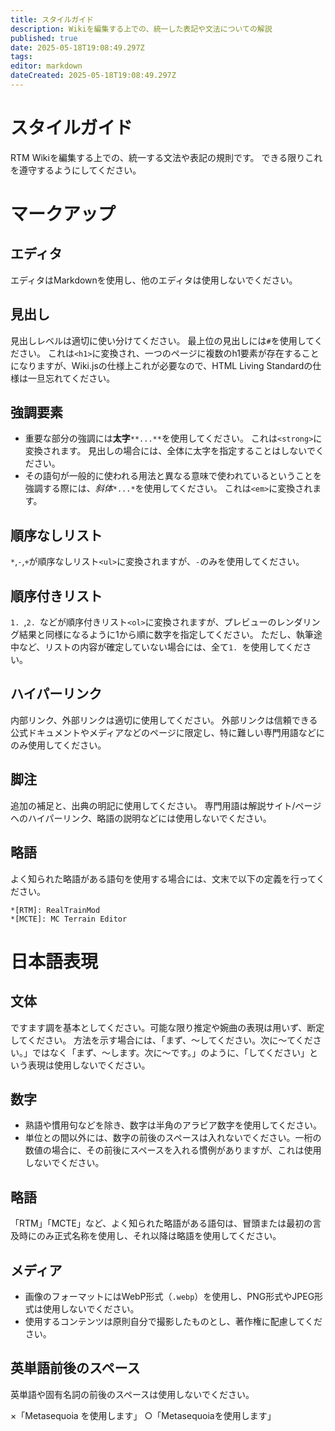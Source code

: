 ```yaml
---
title: スタイルガイド
description: Wikiを編集する上での、統一した表記や文法についての解説
published: true
date: 2025-05-18T19:08:49.297Z
tags: 
editor: markdown
dateCreated: 2025-05-18T19:08:49.297Z
---
```


# スタイルガイド
RTM Wikiを編集する上での、統一する文法や表記の規則です。
できる限りこれを遵守するようにしてください。

# マークアップ
## エディタ
エディタはMarkdownを使用し、他のエディタは使用しないでください。

## 見出し
見出しレベルは適切に使い分けてください。
最上位の見出しには`#`を使用してください。
これは`<h1>`に変換され、一つのページに複数のh1要素が存在することになりますが、Wiki.jsの仕様上これが必要なので、HTML Living Standardの仕様は一旦忘れてください。

## 強調要素
- 重要な部分の強調には**太字**`**...**`を使用してください。
  これは`<strong>`に変換されます。
  見出しの場合には、全体に太字を指定することはしないでください。
- その語句が一般的に使われる用法と異なる意味で使われているということを強調する際には、*斜体*`*...*`を使用してください。
  これは`<em>`に変換されます。
 
## 順序なしリスト
`*`,`-`,`+`が順序なしリスト`<ul>`に変換されますが、`-`のみを使用してください。

## 順序付きリスト
`1. `,`2. `などが順序付きリスト`<ol>`に変換されますが、プレビューのレンダリング結果と同様になるように1から順に数字を指定してください。
  ただし、執筆途中など、リストの内容が確定していない場合には、全て`1. `を使用してください。

## ハイパーリンク
内部リンク、外部リンクは適切に使用してください。
外部リンクは信頼できる公式ドキュメントやメディアなどのページに限定し、特に難しい専門用語などにのみ使用してください。

## 脚注
追加の補足と、出典の明記に使用してください。
専門用語は解説サイト/ページへのハイパーリンク、略語の説明などには使用しないでください。

## 略語
よく知られた略語がある語句を使用する場合には、文末で以下の定義を行ってください。

```
*[RTM]: RealTrainMod
*[MCTE]: MC Terrain Editor
```

# 日本語表現
## 文体
ですます調を基本としてください。可能な限り推定や婉曲の表現は用いず、断定してください。
方法を示す場合には、「まず、～してください。次に～てください。」ではなく「まず、～します。次に～です。」のように、「してください」という表現は使用しないでください。

## 数字
- 熟語や慣用句などを除き、数字は半角のアラビア数字を使用してください。
- 単位との間以外には、数字の前後のスペースは入れないでください。一桁の数値の場合に、その前後にスペースを入れる慣例がありますが、これは使用しないでください。

## 略語
「RTM」「MCTE」など、よく知られた略語がある語句は、冒頭または最初の言及時にのみ正式名称を使用し、それ以降は略語を使用してください。

## メディア
- 画像のフォーマットにはWebP形式（`.webp`）を使用し、PNG形式やJPEG形式は使用しないでください。
- 使用するコンテンツは原則自分で撮影したものとし、著作権に配慮してください。

## 英単語前後のスペース
英単語や固有名詞の前後のスペースは使用しないでください。

×「Metasequoia を使用します」
○「Metasequoiaを使用します」